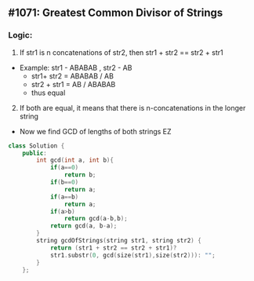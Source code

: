 ## #1071: Greatest Common Divisor of Strings

### Logic:
1. If str1 is n concatenations of str2, then str1 + str2 == str2 + str1
*  Example: str1 - ABABAB , str2 - AB
	* str1+ str2 = ABABAB / AB
	* str2 + str1 =  AB / ABABAB
	*  thus equal
2. If both are equal, it means that there is n-concatenations in the longer string
* Now we find GCD of lengths of both strings EZ
	
```cpp
class Solution {
    public:
        int gcd(int a, int b){
            if(a==0)
                return b;
            if(b==0)
                return a;
            if(a==b)
                return a;
            if(a>b)
                return gcd(a-b,b);
            return gcd(a, b-a);
        }
        string gcdOfStrings(string str1, string str2) {
            return (str1 + str2 == str2 + str1)? 
            str1.substr(0, gcd(size(str1),size(str2))): "";
        }
    };
```
